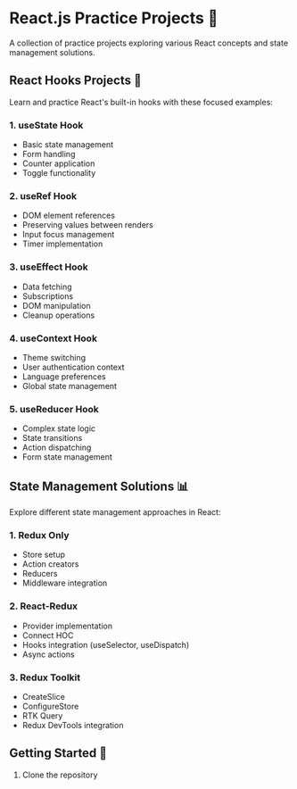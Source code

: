 # React.js Practice Projects 🚀

A collection of practice projects exploring various React concepts and state management solutions.

## React Hooks Projects 🎣

Learn and practice React's built-in hooks with these focused examples:

### 1. useState Hook
- Basic state management
- Form handling
- Counter application
- Toggle functionality

### 2. useRef Hook
- DOM element references
- Preserving values between renders
- Input focus management
- Timer implementation

### 3. useEffect Hook
- Data fetching
- Subscriptions
- DOM manipulation
- Cleanup operations

### 4. useContext Hook
- Theme switching
- User authentication context
- Language preferences
- Global state management

### 5. useReducer Hook
- Complex state logic
- State transitions
- Action dispatching
- Form state management

## State Management Solutions 📊

Explore different state management approaches in React:

### 1. Redux Only
- Store setup
- Action creators
- Reducers
- Middleware integration

### 2. React-Redux
- Provider implementation
- Connect HOC
- Hooks integration (useSelector, useDispatch)
- Async actions

### 3. Redux Toolkit
- CreateSlice
- ConfigureStore
- RTK Query
- Redux DevTools integration

## Getting Started 🏁

1. Clone the repository
